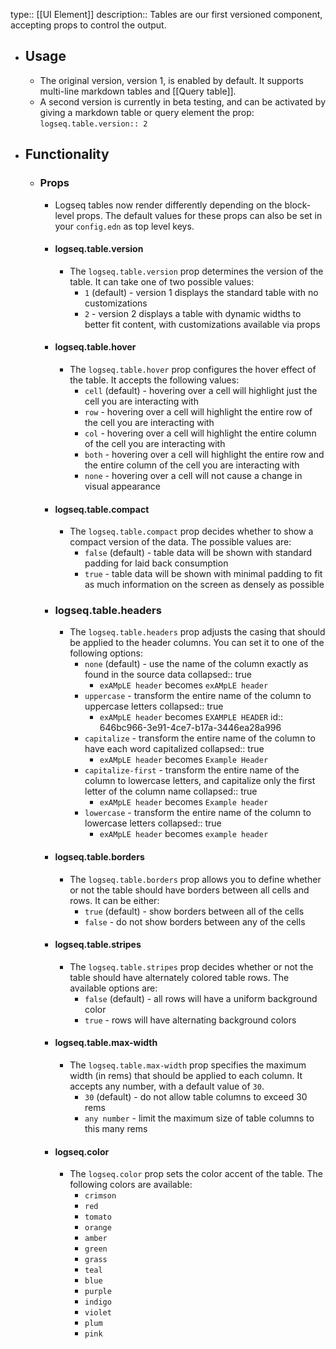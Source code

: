 type:: [[UI Element]]
description:: Tables are our first versioned component, accepting props to control the output.

- ## Usage
	- The original version, version 1, is enabled by default. It supports multi-line markdown tables and [[Query table]].
	- A second version is currently in beta testing, and can be activated by giving a markdown table or query element the prop: `logseq.table.version:: 2`
- ## Functionality
	- ### Props
		- Logseq tables now render differently depending on the block-level props. The default values for these props can also be set in your `config.edn` as top level keys.
		- #### logseq.table.version
			- The `logseq.table.version` prop determines the version of the table. It can take one of two possible values:
				- `1` (default) - version 1 displays the standard table with no customizations
				- `2` - version 2 displays a table with dynamic widths to better fit content, with customizations available via props
		- #### logseq.table.hover
			- The `logseq.table.hover` prop configures the hover effect of the table. It accepts the following values:
				- `cell` (default) - hovering over a cell will highlight just the cell you are interacting with
				- `row` - hovering over a cell will highlight the entire row of the cell you are interacting with
				- `col` - hovering over a cell will highlight the entire column of the cell you are interacting with
				- `both` - hovering over a cell will highlight the entire row and the entire column of the cell you are interacting with
				- `none` - hovering over a cell will not cause a change in visual appearance
		- #### logseq.table.compact
			- The `logseq.table.compact` prop decides whether to show a compact version of the data. The possible values are:
				- `false` (default) - table data will be shown with standard padding for laid back consumption
				- `true` - table data will be shown with minimal padding to fit as much information on the screen as densely as possible
		- ### logseq.table.headers
			- The `logseq.table.headers` prop adjusts the casing that should be applied to the header columns. You can set it to one of the following options:
				- `none` (default) - use the name of the column exactly as found in the source data
				  collapsed:: true
					- `exAMpLE header` becomes `exAMpLE header`
				- `uppercase` - transform the entire name of the column to uppercase letters
				  collapsed:: true
					- `exAMpLE header` becomes `EXAMPLE HEADER`
					  id:: 646bc966-3e91-4ce7-b17a-3446ea28a996
				- `capitalize` - transform the entire name of the column to have each word capitalized
				  collapsed:: true
					- `exAMpLE header` becomes `Example Header`
				- `capitalize-first` - transform the entire name of the column to lowercase letters, and capitalize only the first letter of the column name
				  collapsed:: true
					- `exAMpLE header` becomes `Example header`
				- `lowercase` - transform the entire name of the column to lowercase letters
				  collapsed:: true
					- `exAMpLE header` becomes `example header`
		- #### logseq.table.borders
			- The `logseq.table.borders` prop allows you to define whether or not the table should have borders between all cells and rows. It can be either:
				- `true` (default) - show borders between all of the cells
				- `false` - do not show borders between any of the cells
		- #### logseq.table.stripes
			- The `logseq.table.stripes` prop decides whether or not the table should have alternately colored table rows. The available options are:
				- `false` (default) - all rows will have a uniform background color
				- `true` - rows will have alternating background colors
		- #### logseq.table.max-width
			- The `logseq.table.max-width` prop specifies the maximum width (in rems) that should be applied to each column. It accepts any number, with a default value of `30`.
				- `30` (default) - do not allow table columns to exceed 30 rems
				- `any number` - limit the maximum size of table columns to this many rems
		- #### logseq.color
			- The `logseq.color` prop sets the color accent of the table. The following colors are available:
				- `crimson`
				- `red`
				- `tomato`
				- `orange`
				- `amber`
				- `green`
				- `grass`
				- `teal`
				- `blue`
				- `purple`
				- `indigo`
				- `violet`
				- `plum`
				- `pink`
